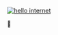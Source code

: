 [![hello internet ](https://pimp-my-readme.webapp.io/pimp-my-readme/sliding-text?emojis=1f4bb&text=hello%2520internet%2520)](https://pimp-my-readme.webapp.io)

👋
